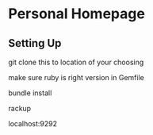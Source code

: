 # Personal Homepage

## Setting Up

git clone this to location of your choosing

make sure ruby is right version in Gemfile

bundle install 

rackup

localhost:9292



